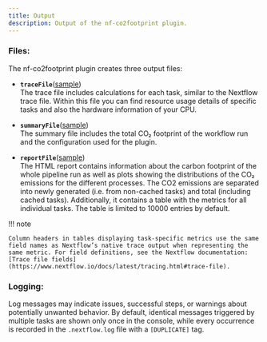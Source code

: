 ```yaml
---
title: Output
description: Output of the nf-co2footprint plugin.
---
```


### Files:

The nf-co2footprint plugin creates three output files:

- **`traceFile`**([sample](../assets/co2footprint_trace_sample.txt))  
  The trace file includes calculations for each task, similar to the Nextflow trace file. Within this file you can find resource usage details of specific tasks and also the hardware information of your CPU.

- **`summaryFile`**([sample](../assets/co2footprint_summary_sample.txt))  
  The summary file includes the total CO₂ footprint of the workflow run and the configuration used for the plugin.
  
- **`reportFile`**([sample](../assets/co2footprint_report_sample.html))  
  The HTML report contains information about the carbon footprint of the whole pipeline run as well as plots showing the distributions of the CO₂ emissions for the different processes. The CO2 emissions are separated into newly generated (i.e. from non-cached tasks) and total (including cached tasks). Additionally, it contains a table with the metrics for all individual tasks. The table is limited to 10000 entries by default.

!!! note

    Column headers in tables displaying task-specific metrics use the same field names as Nextflow’s native trace output when representing the same metric. For field definitions, see the Nextflow documentation: [Trace file fields](https://www.nextflow.io/docs/latest/tracing.html#trace-file).

### Logging:
Log messages may indicate issues, successful steps, or warnings about potentially unwanted behavior. By default, identical messages triggered by multiple tasks are shown only once in the console, while every occurrence is recorded in the `.nextflow.log` file with a `[DUPLICATE]` tag.